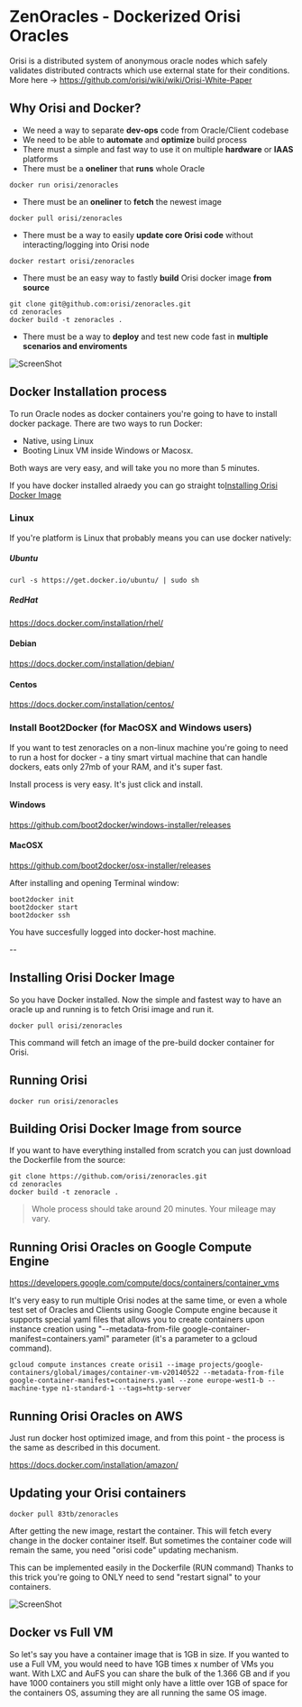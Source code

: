 # ZenOracles - Dockerized Orisi Oracles

Orisi is a distributed system of anonymous oracle nodes which safely validates distributed contracts which use external state for their conditions. More here -> https://github.com/orisi/wiki/wiki/Orisi-White-Paper

## Why Orisi and Docker?

* We need a way to separate __dev-ops__ code from Oracle/Client codebase
* We need to be able to __automate__ and __optimize__ build process
* There must a simple and fast way to use it on multiple __hardware__ or __IAAS__ platforms
* There must be a __oneliner__ that __runs__ whole Oracle
```
docker run orisi/zenoracles
```
* There must be an __oneliner__ to __fetch__ the newest image
```
docker pull orisi/zenoracles
```
* There must be a way to easily __update core Orisi code__ without interacting/logging into Orisi node
```
docker restart orisi/zenoracles
```

* There must be an easy way to fastly __build__ Orisi docker image __from source__
```
git clone git@github.com:orisi/zenoracles.git
cd zenoracles
docker build -t zenoracles .
```

* There must be a way to __deploy__ and test new code fast in __multiple scenarios and enviroments__



![ScreenShot](http://pixabay.com/static/uploads/photo/2014/04/05/11/32/stone-316225_640.jpg)

## Docker Installation process

To run Oracle nodes as docker containers you're going to have to install docker package. 
There are two ways to run Docker:

- Native, using Linux
- Booting Linux VM inside Windows or Macosx.

Both ways are very easy, and will take you no more than 5 minutes.

If you have docker installed alraedy you can go straight to[Installing Orisi Docker Image](https://github.com/orisi/zenoracles/blob/master/README.md#installing-orisi-docker-image)


### Linux


If you're platform is Linux that probably means you can use docker natively:

##### Ubuntu 
```
curl -s https://get.docker.io/ubuntu/ | sudo sh
```

##### RedHat 

https://docs.docker.com/installation/rhel/

#### Debian

https://docs.docker.com/installation/debian/

#### Centos

https://docs.docker.com/installation/centos/


### Install Boot2Docker (for MacOSX and Windows users)

If you want to test zenoracles on a non-linux machine you're going to need to run a host for docker - a tiny smart virtual machine that can handle dockers, eats only 27mb of your RAM, and it's super fast.


Install process is very easy. It's just click and install.

#### Windows

https://github.com/boot2docker/windows-installer/releases

#### MacOSX

https://github.com/boot2docker/osx-installer/releases


After installing and opening Terminal window:

```
boot2docker init
boot2docker start
boot2docker ssh
```

You have succesfully logged into docker-host machine.

--



## Installing Orisi Docker Image


So you have Docker installed. Now the simple and fastest way to have an oracle up and running is to fetch Orisi image and run it.

```
docker pull orisi/zenoracles
```
This command will fetch an image of the pre-build docker container for Orisi. 

## Running Orisi

```
docker run orisi/zenoracles
```

## Building Orisi Docker Image from source

If you want to have everything installed from scratch you can just download the Dockerfile from the source:
```
git clone https://github.com/orisi/zenoracles.git
cd zenoracles
docker build -t zenoracle .
```

>Whole process should take around 20 minutes. Your mileage may vary.

## Running Orisi Oracles on Google Compute Engine

https://developers.google.com/compute/docs/containers/container_vms

It's very easy to run multiple Orisi nodes at the same time, or even a whole test set of Oracles and Clients using Google Compute engine because it supports special yaml files that allows you to create containers upon instance creation using "--metadata-from-file google-container-manifest=containers.yaml" parameter (it's a parameter to a gcloud command).



```
gcloud compute instances create orisi1 --image projects/google-containers/global/images/container-vm-v20140522 --metadata-from-file google-container-manifest=containers.yaml --zone europe-west1-b --machine-type n1-standard-1 --tags=http-server

```

## Running Orisi Oracles on AWS

Just run docker host optimized image, and from this point - the process is the same as described in this document.

https://docs.docker.com/installation/amazon/

## Updating your Orisi containers

```
docker pull 83tb/zenoracles
```

After getting the new image, restart the container. This will fetch every change in the docker container itself. But sometimes the container code will remain the same, you need "orisi code" updating mechanism.

This can be implemented easily in the Dockerfile (RUN command)
Thanks to this trick you're going to ONLY need to send "restart signal" to your containers.


![ScreenShot](http://upload.wikimedia.org/wikipedia/commons/b/b8/FullMeshNetwork.svg)




## Docker vs Full VM

So let's say you have a container image that is 1GB in size. If you wanted to use a Full VM, you would need to have 1GB times x number of VMs you want. With LXC and AuFS you can share the bulk of the 1.366 GB and if you have 1000 containers you still might only have a little over 1GB of space for the containers OS, assuming they are all running the same OS image.







